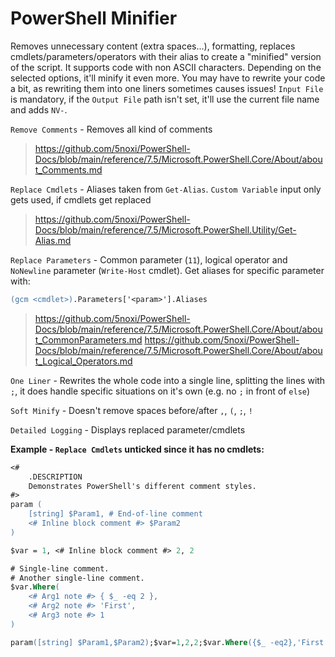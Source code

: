 # PowerShell Minifier

Removes unnecessary content (extra spaces...), formatting, replaces cmdlets/parameters/operators with their alias to create a "minified" version of the script. It supports code with non ASCII characters. Depending on the selected options, it'll minify it even more. You may have to rewrite your code a bit, as rewriting them into one liners sometimes causes issues! `Input File` is mandatory, if the `Output File` path isn't set, it'll use the current file name and adds `NV-`.

`Remove Comments` - Removes all kind of comments
> https://github.com/5noxi/PowerShell-Docs/blob/main/reference/7.5/Microsoft.PowerShell.Core/About/about_Comments.md

`Replace Cmdlets` - Aliases taken from `Get-Alias`. `Custom Variable` input only gets used, if cmdlets get replaced
> https://github.com/5noxi/PowerShell-Docs/blob/main/reference/7.5/Microsoft.PowerShell.Utility/Get-Alias.md

`Replace Parameters` - Common parameter (`11`), logical operator and `NoNewline` parameter (`Write-Host` cmdlet). Get aliases for specific parameter with:
```ps
(gcm <cmdlet>).Parameters['<param>'].Aliases
```
> https://github.com/5noxi/PowerShell-Docs/blob/main/reference/7.5/Microsoft.PowerShell.Core/About/about_CommonParameters.md
> https://github.com/5noxi/PowerShell-Docs/blob/main/reference/7.5/Microsoft.PowerShell.Core/About/about_Logical_Operators.md

`One Liner` - Rewrites the whole code into a single line, splitting the lines with `;`, it does handle specific situations on it's own (e.g. no `;` in front of `else`)

`Soft Minify` - Doesn't remove spaces before/after `,`, `(`, `;`, `!`

`Detailed Logging` - Displays replaced parameter/cmdlets

__Example - `Replace Cmdlets` unticked since it has no cmdlets:__
```ps
<#
    .DESCRIPTION
    Demonstrates PowerShell's different comment styles.
#>
param (
    [string] $Param1, # End-of-line comment
    <# Inline block comment #> $Param2
)

$var = 1, <# Inline block comment #> 2, 2

# Single-line comment.
# Another single-line comment.
$var.Where(
    <# Arg1 note #> { $_ -eq 2 },
    <# Arg2 note #> 'First',
    <# Arg3 note #> 1
)
```
```ps
param([string] $Param1,$Param2);$var=1,2,2;$var.Where({$_ -eq2},'First',1)
```
